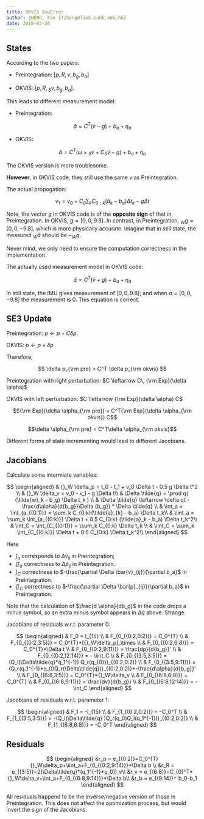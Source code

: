 ```yaml
---
title: OKVIS ImuError
author: ZHENG, Fan {fzheng@link.cuhk.edu.hk}
date: 2018-03-28
---
```


## States

According to the two papers:

- Preintegration: $[p, R, v, b_g, b_a]$

- OKVIS: $[p, R, {}_S v, b_g, b_a]$.

This leads to different measurement model:

- Preintegration:

$$
\tilde{a} = C^T (\dot{v}-g)+b_a+\eta_a
$$

- OKVIS:

$$
\tilde{a} = C^T (\omega\times{}_Sv + C{}_S\dot{v} -g)+b_a+\eta_a
$$

The OKVIS version is more troublesome.

__However__, in OKVIS code, they still use the same $v$ as Preintegration.

The actual propogation:

$$
v_1 = v_0 + C_{0} \sum_k C_{0:k} (\tilde{a}_{k} - b_a) \Delta t_k - g \Delta t
$$

Note, the vector $g$ in OKVIS code is of the __opposite sign__ of that in Preintegration.
In OKVIS, $g=[0,0,9.8]$.
In contrast, in Preintegration,
${}_Wg=[0,0,-9.8]$, which is more physically accurate.
Imagine that in still state, the measured ${}_W\tilde{a}$ should be $-{}_Wg$.

Never mind, we only need to ensure the computation correctness in the implementation.

The actually used measurement model in OKVIS code:

$$
\tilde{a} = C^T (\dot{v}+g)+b_a+\eta_a
$$

In still state, the IMU gives measurement of $[0, 0, 9.8]$; and when $a=[0,0,-9.8]$ the measurement is $0$.
This equation is correct.


## SE3 Update

Preintegration: $p \leftarrow p+C\delta p$.

OKVIS: $p \leftarrow p+\delta p$

Therefore,

$$ \delta p_{\rm pre} = C^T \delta p_{\rm okvis} $$

Preintegration with right perturbation: $C \leftarrow C\, {\rm Exp}(\delta \alpha)$

OKVIS with left perturbation: $C \leftarrow {\rm Exp}(\delta \alpha) C$

$${\rm Exp}(\delta \alpha_{\rm pre}) = C^T{\rm Exp}(\delta \alpha_{\rm okvis}) C$$

$$\delta \alpha_{\rm pre} = C^T\delta \alpha_{\rm okvis}$$

Different forms of state incrementing would lead to different Jacobians.

## Jacobians

Calculate some intermiate variables:

$$
\begin{aligned}
& {}_W \delta_p = t_0 - t_1 + v_0 \Delta t - 0.5 g \Delta t^2 \\
& {}_W \delta_v = v_0 - v_1 - g \Delta t\\
& \Delta \tilde{q} = \prod q( (\tilde{w}_k - b_g) \Delta t_k ) \\
& \Delta \tilde{q} \leftarrow \delta q( - \frac{d\alpha}{d{b_g}}\Delta {b_g}) * \Delta \tilde{q} \\
& \int_a = \int_{a_{(0:1)}} = \sum_k C_{0:k}(\tilde{a}_{k} - b_a) \Delta t_k\\
& \iint_a = \sum_k \int_{a_{(0:k)}} \Delta t + 0.5 C_{0:k} (\tilde{a}_k - b_a) \Delta t_k^2\\
& \int_C = \int_{C_{(0:1)}} = \sum_k C_{0:k} \Delta t_k \\
& \iint_C = \sum_k \int_{C_{(0:k)}} \Delta t + 0.5 C_{0:k} \Delta t_k^2\\
\end{aligned}
$$

Here

- $\int_a$ corresponds to $\Delta \tilde{v}_{ij}$ in Preintegration;
- $\iint_a$ correctness to $\Delta \tilde{p}_{ij}$ in Preintegration.
- $\int_C$ correctness to $-\frac{\partial \Delta \bar{v}_{ij}}{\partial b_a}$ in Preintegration.
- $\iint_C$ correctness to $-\frac{\partial \Delta \bar{p}_{ij}}{\partial b_a}$ in Preintegration.

Note that the calculation of $\frac{d \alpha}{db_g}$ in the code drops a minus symbol,
so an extra minus symbol appears in $\Delta\tilde{q}$ above.
Strange.

Jacobians of residuals w.r.t. parameter 0:

$$
\begin{aligned}
& F_0 = I_{15} \\
& F_{0_{(0:2,0:2)}} = C_0^{T} \\
& F_{0_{(0:2,3:5)}} = C_0^{T}*[{}_W\delta_p]_\times \\
& F_{0_{(0:2,6:8)}} = C_0^{T}*\Delta t \\
& F_{0_{(0:2,9:11)}} = \frac{dp}{d{b_g}}' \\
& F_{0_{(0:2,12:14)}} = - \iint_C \\
& F_{0_{(3:5,3:5)}} = (Q_l(\Delta\tilde{q}*q_1^{-1})  Q_r(q_{0}))_{(0:2,0:2)} \\
& F_{0_{(3:5,9:11)}} = (Q_r(q_1^{-1}*q_0)Q_r(\Delta\tilde{q}))_{(0:2,0:2)}*-\frac{d\alpha}{d{b_g}}' \\
& F_{0_{(6:8,3:5)}} = C_0^{T}*{}_W\delta_v \\
& F_{0_{(6:8,6:8)}} = C_0^{T} \\
& F_{0_{(6:8,9:11)}} = \frac{dv}{d{b_g}} \\
& F_{0_{(6:8,12:14)}} = -\int_C
\end{aligned}
$$


Jacobians of residuals w.r.t. parameter 1:

$$
\begin{aligned}
& F_1 = -I_{15} \\
& F_{1_{(0:2,0:2)}} = -C_0^T \\
& F_{1_{(3:5,3:5)}} = -(Q_l(\Delta\tilde{q} )Q_r(q_0)Q_l(q_1^{-1}))_{(0:2,0:2)} \\
& F_{1_{(6:8,6:8)}} = -C_0^T
\end{aligned}
$$

## Residuals

$$
\begin{aligned}
&r_p = e_{(0:2)}=C_0^{T}{}_W\delta_p+\iint_a+F_{0_{(0:2,9:14)}}*\Delta b \\
&r_R = e_{(3:5)}=2(\Delta\tilde{q}*(q_1^{-1}*q_0))_v\\
&r_v = e_{(6:8)}=C_{0}^T*{}_W\delta_v+\int_a+F_{0_{(6:8,9:14)}}*\Delta b\\
&r_b = e_{(9:14)}= b_0-b_1
\end{aligned}
$$

All residuals happend to be the inverse/negative version of those in Preintegration.
This does not affect the optimization process, but would invert the sign of the Jacobians.
